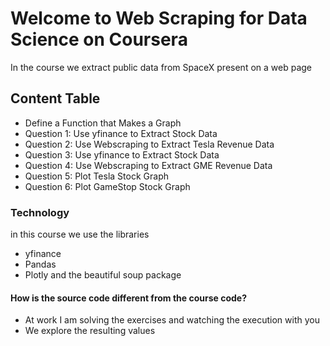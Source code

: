 # Welcome to Web Scraping for Data Science on Coursera
In the course we extract public data from SpaceX present on a web page


## Content Table 
- Define a Function that Makes a Graph
- Question 1: Use yfinance to Extract Stock Data
- Question 2: Use Webscraping to Extract Tesla Revenue Data
- Question 3: Use yfinance to Extract Stock Data
- Question 4: Use Webscraping to Extract GME Revenue Data
- Question 5: Plot Tesla Stock Graph
- Question 6: Plot GameStop Stock Graph

### Technology 
in this course we use the libraries
- yfinance
- Pandas
- Plotly
and the beautiful soup package
#### How is the source code different from the course code?
- At work I am solving the exercises and watching the execution with you
- We explore the resulting values
 
